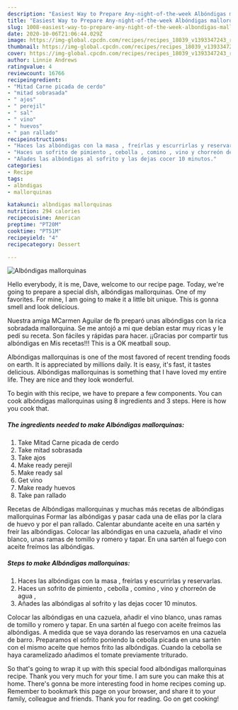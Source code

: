 ```yaml
---
description: "Easiest Way to Prepare Any-night-of-the-week Albóndigas mallorquinas"
title: "Easiest Way to Prepare Any-night-of-the-week Albóndigas mallorquinas"
slug: 1008-easiest-way-to-prepare-any-night-of-the-week-albondigas-mallorquinas
date: 2020-10-06T21:06:44.029Z
image: https://img-global.cpcdn.com/recipes/recipes_18039_v1393347243_receta_foto_00018039/751x532cq70/albondigas-mallorquinas-foto-principal.jpg
thumbnail: https://img-global.cpcdn.com/recipes/recipes_18039_v1393347243_receta_foto_00018039/751x532cq70/albondigas-mallorquinas-foto-principal.jpg
cover: https://img-global.cpcdn.com/recipes/recipes_18039_v1393347243_receta_foto_00018039/751x532cq70/albondigas-mallorquinas-foto-principal.jpg
author: Linnie Andrews
ratingvalue: 4
reviewcount: 16766
recipeingredient:
- "Mitad Carne picada de cerdo"
- "mitad sobrasada"
- " ajos"
- " perejil"
- " sal"
- " vino"
- " huevos"
- " pan rallado"
recipeinstructions:
- "Haces las albóndigas con la masa , freírlas y escurrirlas y reservarlas."
- "Haces un sofrito de pimiento , cebolla , comino , vino y chorreón de agua ,"
- "Añades las albóndigas al sofrito y las dejas cocer 10 minutos."
categories:
- Recipe
tags:
- albndigas
- mallorquinas

katakunci: albndigas mallorquinas 
nutrition: 294 calories
recipecuisine: American
preptime: "PT20M"
cooktime: "PT51M"
recipeyield: "4"
recipecategory: Dessert

---
```



![Albóndigas mallorquinas](https://img-global.cpcdn.com/recipes/recipes_18039_v1393347243_receta_foto_00018039/751x532cq70/albondigas-mallorquinas-foto-principal.jpg)

Hello everybody, it is me, Dave, welcome to our recipe page. Today, we're going to prepare a special dish, albóndigas mallorquinas. One of my favorites. For mine, I am going to make it a little bit unique. This is gonna smell and look delicious.

Nuestra amiga MCarmen Aguilar de fb preparó unas albóndigas con la rica sobradada mallorquina. Se me antojó a mi que debían estar muy ricas y le pedí su receta. Son fáciles y rápidas para hacer. ¡¡Gracias por compartir tus albóndigas en Mis recetas!!! This is a OK meatball soup.

Albóndigas mallorquinas is one of the most favored of recent trending foods on earth. It is appreciated by millions daily. It is easy, it's fast, it tastes delicious. Albóndigas mallorquinas is something that I have loved my entire life. They are nice and they look wonderful.


To begin with this recipe, we have to prepare a few components. You can cook albóndigas mallorquinas using 8 ingredients and 3 steps. Here is how you cook that.

<!--inarticleads1-->

##### The ingredients needed to make Albóndigas mallorquinas:

1. Take Mitad Carne picada de cerdo
1. Take mitad sobrasada
1. Take  ajos
1. Make ready  perejil
1. Make ready  sal
1. Get  vino
1. Make ready  huevos
1. Take  pan rallado


Recetas de Albóndigas mallorquinas y muchas más recetas de albóndigas mallorquinas Formar las albóndigas y pasar cada una de ellas por la clara de huevo y por el pan rallado. Calentar abundante aceite en una sartén y freír las albóndigas. Colocar las albóndigas en una cazuela, añadir el vino blanco, unas ramas de tomillo y romero y tapar. En una sartén al fuego con aceite freímos las albóndigas. 

<!--inarticleads2-->

##### Steps to make Albóndigas mallorquinas:

1. Haces las albóndigas con la masa , freírlas y escurrirlas y reservarlas.
1. Haces un sofrito de pimiento , cebolla , comino , vino y chorreón de agua ,
1. Añades las albóndigas al sofrito y las dejas cocer 10 minutos.


Colocar las albóndigas en una cazuela, añadir el vino blanco, unas ramas de tomillo y romero y tapar. En una sartén al fuego con aceite freímos las albóndigas. A medida que se vaya dorando las reservamos en una cazuela de barro. Preparamos el sofrito poniendo la cebolla picada en una sartén con el mismo aceite que hemos frito las albóndigas. Cuando la cebolla se haya caramelizado añadimos el tomate previamente triturado. 

So that's going to wrap it up with this special food albóndigas mallorquinas recipe. Thank you very much for your time. I am sure you can make this at home. There's gonna be more interesting food in home recipes coming up. Remember to bookmark this page on your browser, and share it to your family, colleague and friends. Thank you for reading. Go on get cooking!
